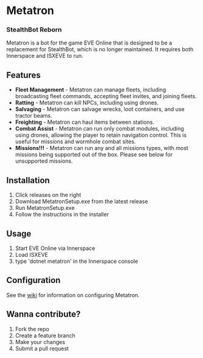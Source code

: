# Metatron
### StealthBot Reborn

Metatron is a bot for the game EVE Online that is designed to be a replacement for StealthBot, which is no longer maintained. It requires both Innerspace and ISXEVE to run.

## Features

* **Fleet Management** - Metatron can manage fleets, including broadcasting fleet commands, accepting fleet invites, and joining fleets.
* **Ratting** - Metatron can kill NPCs, including using drones.
* **Salvaging** - Metatron can salvage wrecks, loot containers, and use tractor beams.
* **Freighting** - Metatron can haul items between stations.
* **Combat Assist** - Metatron can run only combat modules, including using drones, allowing the player to retain navigation control. This is useful for missions and wormhole combat sites.
* **Missions!!!** - Metatron can run any and all missions types, with most missions being supported out of the box. Please see below for unsupported missions.
  
## Installation

1. Click releases on the right
2. Download MetatronSetup.exe from the latest release
3. Run MetatronSetup.exe
4. Follow the instructions in the installer

## Usage

1. Start EVE Online via Innerspace
2. Load ISXEVE
3. type 'dotnet metatron' in the Innerspace console

## Configuration
See the [wiki](https://nostrathomas.net/knowledge-base/) for information on configuring Metatron.


## Wanna contribute?
1. Fork the repo
2. Create a feature branch
3. Make your changes
4. Submit a pull request
